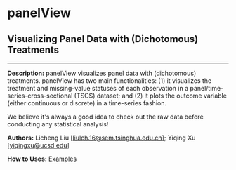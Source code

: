 # panelView

## Visualizing Panel Data with (Dichotomous) Treatments
---

**Description:** panelView visualizes panel data with (dichotomous) treatments. panelView has two main functionalities: (1) it visualizes the treatment and missing-value statuses of each observation in a panel/time-series-cross-sectional (TSCS) dataset; and (2) it plots the outcome variable (either continuous or discrete) in a time-series fashion.

We believe it's always a good idea to check out the raw data before conducting any statistical analysis!

**Authors:** Licheng Liu [<liulch.16@sem.tsinghua.edu.cn>]; Yiqing Xu [<yiqingxu@ucsd.edu>] 

**How to Uses:** [Examples](http://yiqingxu.org/software/panelView/panelView.html)


